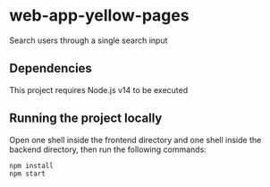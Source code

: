 # web-app-yellow-pages
Search users through  a single search input
## Dependencies
This project requires Node.js v14 to be executed
## Running the project locally
Open one shell inside the frontend directory and one shell inside the backend directory, then run the following commands:
```
npm install
npm start
```
